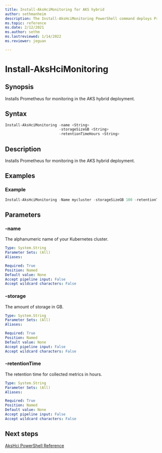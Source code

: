 ```yaml
---
title: Install-AksHciMonitoring for AKS hybrid
author: sethmanheim
description: The Install-AksHciMonitoring PowerShell command deploys Prometheus-based monitoring solution.
ms.topic: reference
ms.date: 2/12/2021
ms.author: sethm 
ms.lastreviewed: 1/14/2022
ms.reviewer: jeguan

---
```


# Install-AksHciMonitoring

## Synopsis
Installs Prometheus for monitoring in the AKS hybrid deployment.

## Syntax

```powershell
Install-AksHciMonitoring -name <String> 
                         -storageSizeGB <String> 
                         -retentionTimeHours <String>                        
```

## Description
Installs Prometheus for monitoring in the AKS hybrid deployment.

## Examples

### Example

```PowerShell
Install-AksHciMonitoring -Name mycluster -storageSizeGB 100 -retentionTimeHours 240
```

## Parameters

### -name
The alphanumeric name of your Kubernetes cluster.

```yaml
Type: System.String
Parameter Sets: (All)
Aliases:

Required: True
Position: Named
Default value: None
Accept pipeline input: False
Accept wildcard characters: False
```


### -storage
The amount of storage in GB.

```yaml
Type: System.String
Parameter Sets: (All)
Aliases:

Required: True
Position: Named
Default value: None
Accept pipeline input: False
Accept wildcard characters: False
```

### -retentionTime
The retention time for collected metrics in hours.

```yaml
Type: System.String
Parameter Sets: (All)
Aliases:

Required: True
Position: Named
Default value: None
Accept pipeline input: False
Accept wildcard characters: False
```
## Next steps

[AksHci PowerShell Reference](index.md)